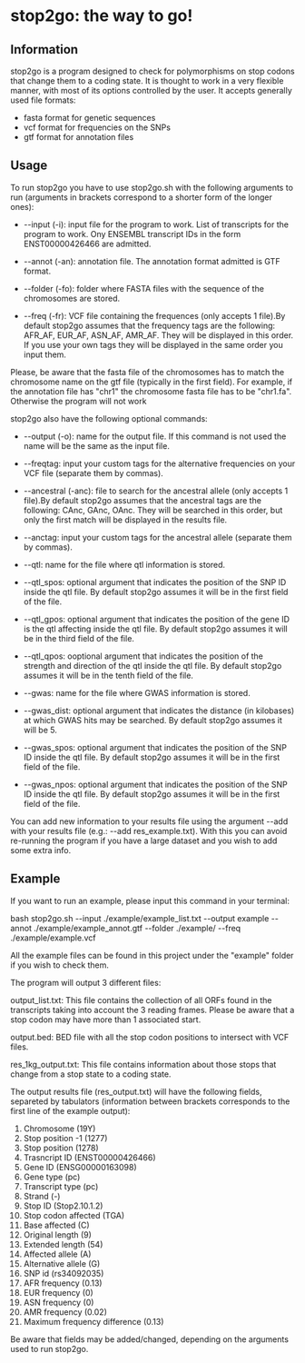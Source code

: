 # stop2go: the way to go!

## Information

stop2go is a program designed to check for polymorphisms on stop codons that change them to a coding state. It is thought to work in a very flexible manner, with most of its options controlled by the user. It accepts generally used file formats:

- fasta format for genetic sequences
- vcf format for frequencies on the SNPs
- gtf format for annotation files

## Usage

To run stop2go you have to use stop2go.sh with the following arguments to run (arguments in brackets correspond to a shorter form of the longer ones):

* --input (-i):   input file for the program to work. List of transcripts for the program to work. Ony ENSEMBL transcript IDs in the form ENST00000426466 are admitted.

* --annot (-an):  annotation file. The annotation format admitted is GTF format.

* --folder (-fo):  folder where FASTA files with the sequence of the chromosomes are stored.

* --freq (-fr):  VCF file containing the frequences (only accepts 1 file).By default stop2go assumes that the frequency tags are the following: AFR_AF, EUR_AF, ASN_AF, AMR_AF. They will be displayed in this order. If you use your own tags they will be displayed in the same order you input them.

Please, be aware that the fasta file of the chromosomes has to match the chromosome name on the gtf file (typically in the first field). For example, if the annotation file has "chr1" the chromosome fasta file has to be "chr1.fa". Otherwise the program will not work
	
stop2go also have the following optional commands:

* --output (-o): name for the output file. If this command is not used the name will be the same as the input file.
* --freqtag: input your custom tags for the alternative frequencies on your VCF file (separate them by commas).

* --ancestral (-anc): file to search for the ancestral allele (only accepts 1 file).By default stop2go assumes that the ancestral tags are the following: CAnc, GAnc, OAnc. They will be searched in this order, but only the first match will be displayed in the results file.
* --anctag: input your custom tags for the ancestral allele (separate them by commas).


* --qtl: name for the file where qtl information is stored.
* --qtl_spos: optional argument that indicates the position of the SNP ID inside the qtl file. By default stop2go assumes it will be in the first field of the file.
* --qtl_gpos: optional argument that indicates the position of the gene ID is the qtl affecting inside the qtl file. By default stop2go assumes it will be in the third field of the file.
* --qtl_qpos: ooptional argument that indicates the position of the strength and direction of the qtl inside the qtl file. By default stop2go assumes it will be in the tenth field of the file.


* --gwas: name for the file where GWAS information is stored.
* --gwas_dist: optional argument that indicates the distance (in kilobases) at which GWAS hits may be searched. By default stop2go assumes it will be 5.
* --gwas_spos: optional argument that indicates the position of the SNP ID inside the qtl file. By default stop2go assumes it will be in the first field of the file.
* --gwas_npos: optional argument that indicates the position of the SNP ID inside the qtl file. By default stop2go assumes it will be in the first field of the file.

You can add new information to your results file using the argument --add with your results file (e.g.: --add res_example.txt). With this you can avoid re-running the program if you have a large dataset and you wish to add some extra info.


## Example

If you want to run an example, please input this command in your terminal:

bash stop2go.sh --input ./example/example_list.txt --output example --annot ./example/example_annot.gtf --folder ./example/ --freq ./example/example.vcf

All the example files can be found in this project under the "example" folder if you wish to check them.

The program will output 3 different files:

output_list.txt: This file contains the collection of all ORFs found in the transcripts taking into account the 3 reading frames. Please be aware that a stop codon may have more than 1 associated start.

output.bed: BED file with all the stop codon positions to intersect with VCF files.

res_1kg_output.txt: This file contains information about those stops that change from a stop state to a coding state.

The output results file (res_output.txt) will have the following fields, separeted by tabulators (information between brackets corresponds to the first line of the example output):

1. Chromosome (19Y)
2. Stop position -1 (1277)
3. Stop position (1278)
4. Trasncript ID (ENST00000426466)
5. Gene ID (ENSG00000163098)
6. Gene type (pc)
7. Transcript type (pc)
8. Strand (-)
9. Stop ID (Stop2.10.1.2)
10. Stop codon affected (TGA)
11. Base affected (C)
12. Original length (9)
13. Extended length (54)
14. Affected allele (A)
15. Alternative allele (G)
16. SNP id (rs34092035)
17. AFR frequency (0.13)
18. EUR frequency (0)
19. ASN frequency (0)
20. AMR frequency (0.02)
21. Maximum frequency difference (0.13)

Be aware that fields may be added/changed, depending on the arguments used to run stop2go.
